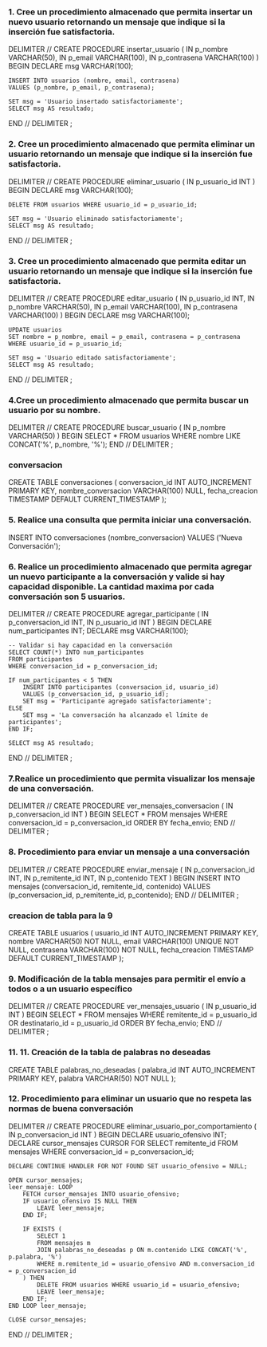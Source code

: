 ### 1. Cree un procedimiento almacenado que permita insertar un nuevo usuario retornando un mensaje que indique si la inserción fue satisfactoria.

DELIMITER //
CREATE PROCEDURE insertar_usuario (
    IN p_nombre VARCHAR(50),
    IN p_email VARCHAR(100),
    IN p_contrasena VARCHAR(100)
)
BEGIN
    DECLARE msg VARCHAR(100);

    INSERT INTO usuarios (nombre, email, contrasena)
    VALUES (p_nombre, p_email, p_contrasena);

    SET msg = 'Usuario insertado satisfactoriamente';
    SELECT msg AS resultado;
END //
DELIMITER ;

### 2. Cree un procedimiento almacenado que permita eliminar un usuario retornando un mensaje que indique si la inserción fue satisfactoria.

DELIMITER //
CREATE PROCEDURE eliminar_usuario (
    IN p_usuario_id INT
)
BEGIN
    DECLARE msg VARCHAR(100);

    DELETE FROM usuarios WHERE usuario_id = p_usuario_id;

    SET msg = 'Usuario eliminado satisfactoriamente';
    SELECT msg AS resultado;
END //
DELIMITER ;

### 3. Cree un procedimiento almacenado que permita editar un usuario retornando un mensaje que indique si la inserción fue satisfactoria.

DELIMITER //
CREATE PROCEDURE editar_usuario (
    IN p_usuario_id INT,
    IN p_nombre VARCHAR(50),
    IN p_email VARCHAR(100),
    IN p_contrasena VARCHAR(100)
)
BEGIN
    DECLARE msg VARCHAR(100);

    UPDATE usuarios 
    SET nombre = p_nombre, email = p_email, contrasena = p_contrasena
    WHERE usuario_id = p_usuario_id;

    SET msg = 'Usuario editado satisfactoriamente';
    SELECT msg AS resultado;
END //
DELIMITER ;

### 4.Cree un procedimiento almacenado que permita buscar un usuario por su nombre.

DELIMITER //
CREATE PROCEDURE buscar_usuario (
    IN p_nombre VARCHAR(50)
)
BEGIN
    SELECT * FROM usuarios
    WHERE nombre LIKE CONCAT('%', p_nombre, '%');
END //
DELIMITER ;


### conversacion
CREATE TABLE conversaciones (
    conversacion_id INT AUTO_INCREMENT PRIMARY KEY,
    nombre_conversacion VARCHAR(100) NULL,
    fecha_creacion TIMESTAMP DEFAULT CURRENT_TIMESTAMP
);

### 5. Realice una consulta que permita iniciar una conversación.

INSERT INTO conversaciones (nombre_conversacion) VALUES ('Nueva Conversación');

### 6. Realice un procedimiento almacenado que permita agregar un nuevo participante a la conversación y valide si hay capacidad disponible. La cantidad maxima por cada conversación son 5 usuarios.

DELIMITER //
CREATE PROCEDURE agregar_participante (
    IN p_conversacion_id INT,
    IN p_usuario_id INT
)
BEGIN
    DECLARE num_participantes INT;
    DECLARE msg VARCHAR(100);

    -- Validar si hay capacidad en la conversación
    SELECT COUNT(*) INTO num_participantes
    FROM participantes
    WHERE conversacion_id = p_conversacion_id;

    IF num_participantes < 5 THEN
        INSERT INTO participantes (conversacion_id, usuario_id)
        VALUES (p_conversacion_id, p_usuario_id);
        SET msg = 'Participante agregado satisfactoriamente';
    ELSE
        SET msg = 'La conversación ha alcanzado el límite de participantes';
    END IF;

    SELECT msg AS resultado;
END //
DELIMITER ;

### 7.Realice un procedimiento que permita visualizar los mensaje de una conversación.
 
DELIMITER //
CREATE PROCEDURE ver_mensajes_conversacion (
    IN p_conversacion_id INT
)
BEGIN
    SELECT * FROM mensajes
    WHERE conversacion_id = p_conversacion_id
    ORDER BY fecha_envio;
END //
DELIMITER ;

### 8. Procedimiento para enviar un mensaje a una conversación
DELIMITER //
CREATE PROCEDURE enviar_mensaje (
    IN p_conversacion_id INT,
    IN p_remitente_id INT,
    IN p_contenido TEXT
)
BEGIN
    INSERT INTO mensajes (conversacion_id, remitente_id, contenido)
    VALUES (p_conversacion_id, p_remitente_id, p_contenido);
END //
DELIMITER ;

### creacion de tabla para la 9
CREATE TABLE usuarios (
    usuario_id INT AUTO_INCREMENT PRIMARY KEY,
    nombre VARCHAR(50) NOT NULL,
    email VARCHAR(100) UNIQUE NOT NULL,
    contrasena VARCHAR(100) NOT NULL,
    fecha_creacion TIMESTAMP DEFAULT CURRENT_TIMESTAMP
);


### 9. Modificación de la tabla mensajes para permitir el envío a todos o a un usuario específico
DELIMITER //
CREATE PROCEDURE ver_mensajes_usuario (
    IN p_usuario_id INT
)
BEGIN
    SELECT * FROM mensajes
    WHERE remitente_id = p_usuario_id OR destinatario_id = p_usuario_id
    ORDER BY fecha_envio;
END //
DELIMITER ;

### 11. 11. Creación de la tabla de palabras no deseadas
CREATE TABLE palabras_no_deseadas (
    palabra_id INT AUTO_INCREMENT PRIMARY KEY,
    palabra VARCHAR(50) NOT NULL
);


### 12. Procedimiento para eliminar un usuario que no respeta las normas de buena conversación
DELIMITER //
CREATE PROCEDURE eliminar_usuario_por_comportamiento (
    IN p_conversacion_id INT
)
BEGIN
    DECLARE usuario_ofensivo INT;
    DECLARE cursor_mensajes CURSOR FOR 
        SELECT remitente_id 
        FROM mensajes 
        WHERE conversacion_id = p_conversacion_id;
        
    DECLARE CONTINUE HANDLER FOR NOT FOUND SET usuario_ofensivo = NULL;

    OPEN cursor_mensajes;
    leer_mensaje: LOOP
        FETCH cursor_mensajes INTO usuario_ofensivo;
        IF usuario_ofensivo IS NULL THEN
            LEAVE leer_mensaje;
        END IF;

        IF EXISTS (
            SELECT 1
            FROM mensajes m
            JOIN palabras_no_deseadas p ON m.contenido LIKE CONCAT('%', p.palabra, '%')
            WHERE m.remitente_id = usuario_ofensivo AND m.conversacion_id = p_conversacion_id
        ) THEN
            DELETE FROM usuarios WHERE usuario_id = usuario_ofensivo;
            LEAVE leer_mensaje;
        END IF;
    END LOOP leer_mensaje;

    CLOSE cursor_mensajes;
END //
DELIMITER ;




